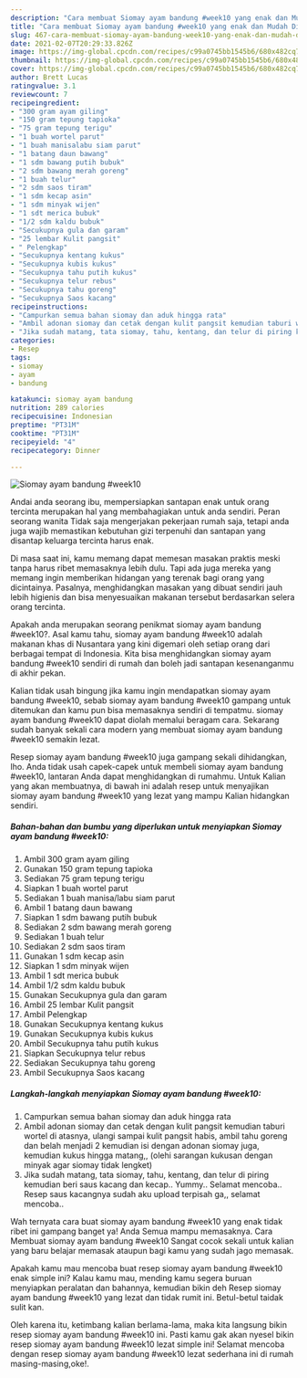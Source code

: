```yaml
---
description: "Cara membuat Siomay ayam bandung #week10 yang enak dan Mudah Dibuat"
title: "Cara membuat Siomay ayam bandung #week10 yang enak dan Mudah Dibuat"
slug: 467-cara-membuat-siomay-ayam-bandung-week10-yang-enak-dan-mudah-dibuat
date: 2021-02-07T20:29:33.826Z
image: https://img-global.cpcdn.com/recipes/c99a0745bb1545b6/680x482cq70/siomay-ayam-bandung-week10-foto-resep-utama.jpg
thumbnail: https://img-global.cpcdn.com/recipes/c99a0745bb1545b6/680x482cq70/siomay-ayam-bandung-week10-foto-resep-utama.jpg
cover: https://img-global.cpcdn.com/recipes/c99a0745bb1545b6/680x482cq70/siomay-ayam-bandung-week10-foto-resep-utama.jpg
author: Brett Lucas
ratingvalue: 3.1
reviewcount: 7
recipeingredient:
- "300 gram ayam giling"
- "150 gram tepung tapioka"
- "75 gram tepung terigu"
- "1 buah wortel parut"
- "1 buah manisalabu siam parut"
- "1 batang daun bawang"
- "1 sdm bawang putih bubuk"
- "2 sdm bawang merah goreng"
- "1 buah telur"
- "2 sdm saos tiram"
- "1 sdm kecap asin"
- "1 sdm minyak wijen"
- "1 sdt merica bubuk"
- "1/2 sdm kaldu bubuk"
- "Secukupnya gula dan garam"
- "25 lembar Kulit pangsit"
- " Pelengkap"
- "Secukupnya kentang kukus"
- "Secukupnya kubis kukus"
- "Secukupnya tahu putih kukus"
- "Secukupnya telur rebus"
- "Secukupnya tahu goreng"
- "Secukupnya Saos kacang"
recipeinstructions:
- "Campurkan semua bahan siomay dan aduk hingga rata"
- "Ambil adonan siomay dan cetak dengan kulit pangsit kemudian taburi wortel di atasnya, ulangi sampai kulit pangsit habis, ambil tahu goreng dan belah menjadi 2 kemudian isi dengan adonan siomay juga, kemudian kukus hingga matang,, (olehi sarangan kukusan dengan minyak agar siomay tidak lengket)"
- "Jika sudah matang, tata siomay, tahu, kentang, dan telur di piring kemudian beri saus kacang dan kecap.. Yummy.. Selamat mencoba.. Resep saus kacangnya sudah aku upload terpisah ga,, selamat mencoba.."
categories:
- Resep
tags:
- siomay
- ayam
- bandung

katakunci: siomay ayam bandung 
nutrition: 289 calories
recipecuisine: Indonesian
preptime: "PT31M"
cooktime: "PT31M"
recipeyield: "4"
recipecategory: Dinner

---
```



![Siomay ayam bandung #week10](https://img-global.cpcdn.com/recipes/c99a0745bb1545b6/680x482cq70/siomay-ayam-bandung-week10-foto-resep-utama.jpg)

Andai anda seorang ibu, mempersiapkan santapan enak untuk orang tercinta merupakan hal yang membahagiakan untuk anda sendiri. Peran seorang  wanita Tidak saja mengerjakan pekerjaan rumah saja, tetapi anda juga wajib memastikan kebutuhan gizi terpenuhi dan santapan yang disantap keluarga tercinta harus enak.

Di masa  saat ini, kamu memang dapat memesan masakan praktis meski tanpa harus ribet memasaknya lebih dulu. Tapi ada juga mereka yang memang ingin memberikan hidangan yang terenak bagi orang yang dicintainya. Pasalnya, menghidangkan masakan yang dibuat sendiri jauh lebih higienis dan bisa menyesuaikan makanan tersebut berdasarkan selera orang tercinta. 



Apakah anda merupakan seorang penikmat siomay ayam bandung #week10?. Asal kamu tahu, siomay ayam bandung #week10 adalah makanan khas di Nusantara yang kini digemari oleh setiap orang dari berbagai tempat di Indonesia. Kita bisa menghidangkan siomay ayam bandung #week10 sendiri di rumah dan boleh jadi santapan kesenanganmu di akhir pekan.

Kalian tidak usah bingung jika kamu ingin mendapatkan siomay ayam bandung #week10, sebab siomay ayam bandung #week10 gampang untuk ditemukan dan kamu pun bisa memasaknya sendiri di tempatmu. siomay ayam bandung #week10 dapat diolah memalui beragam cara. Sekarang sudah banyak sekali cara modern yang membuat siomay ayam bandung #week10 semakin lezat.

Resep siomay ayam bandung #week10 juga gampang sekali dihidangkan, lho. Anda tidak usah capek-capek untuk membeli siomay ayam bandung #week10, lantaran Anda dapat menghidangkan di rumahmu. Untuk Kalian yang akan membuatnya, di bawah ini adalah resep untuk menyajikan siomay ayam bandung #week10 yang lezat yang mampu Kalian hidangkan sendiri.

<!--inarticleads1-->

##### Bahan-bahan dan bumbu yang diperlukan untuk menyiapkan Siomay ayam bandung #week10:

1. Ambil 300 gram ayam giling
1. Gunakan 150 gram tepung tapioka
1. Sediakan 75 gram tepung terigu
1. Siapkan 1 buah wortel parut
1. Sediakan 1 buah manisa/labu siam parut
1. Ambil 1 batang daun bawang
1. Siapkan 1 sdm bawang putih bubuk
1. Sediakan 2 sdm bawang merah goreng
1. Sediakan 1 buah telur
1. Sediakan 2 sdm saos tiram
1. Gunakan 1 sdm kecap asin
1. Siapkan 1 sdm minyak wijen
1. Ambil 1 sdt merica bubuk
1. Ambil 1/2 sdm kaldu bubuk
1. Gunakan Secukupnya gula dan garam
1. Ambil 25 lembar Kulit pangsit
1. Ambil  Pelengkap
1. Gunakan Secukupnya kentang kukus
1. Gunakan Secukupnya kubis kukus
1. Ambil Secukupnya tahu putih kukus
1. Siapkan Secukupnya telur rebus
1. Sediakan Secukupnya tahu goreng
1. Ambil Secukupnya Saos kacang




<!--inarticleads2-->

##### Langkah-langkah menyiapkan Siomay ayam bandung #week10:

1. Campurkan semua bahan siomay dan aduk hingga rata
1. Ambil adonan siomay dan cetak dengan kulit pangsit kemudian taburi wortel di atasnya, ulangi sampai kulit pangsit habis, ambil tahu goreng dan belah menjadi 2 kemudian isi dengan adonan siomay juga, kemudian kukus hingga matang,, (olehi sarangan kukusan dengan minyak agar siomay tidak lengket)
1. Jika sudah matang, tata siomay, tahu, kentang, dan telur di piring kemudian beri saus kacang dan kecap.. Yummy.. Selamat mencoba.. Resep saus kacangnya sudah aku upload terpisah ga,, selamat mencoba..




Wah ternyata cara buat siomay ayam bandung #week10 yang enak tidak ribet ini gampang banget ya! Anda Semua mampu memasaknya. Cara Membuat siomay ayam bandung #week10 Sangat cocok sekali untuk kalian yang baru belajar memasak ataupun bagi kamu yang sudah jago memasak.

Apakah kamu mau mencoba buat resep siomay ayam bandung #week10 enak simple ini? Kalau kamu mau, mending kamu segera buruan menyiapkan peralatan dan bahannya, kemudian bikin deh Resep siomay ayam bandung #week10 yang lezat dan tidak rumit ini. Betul-betul taidak sulit kan. 

Oleh karena itu, ketimbang kalian berlama-lama, maka kita langsung bikin resep siomay ayam bandung #week10 ini. Pasti kamu gak akan nyesel bikin resep siomay ayam bandung #week10 lezat simple ini! Selamat mencoba dengan resep siomay ayam bandung #week10 lezat sederhana ini di rumah masing-masing,oke!.

